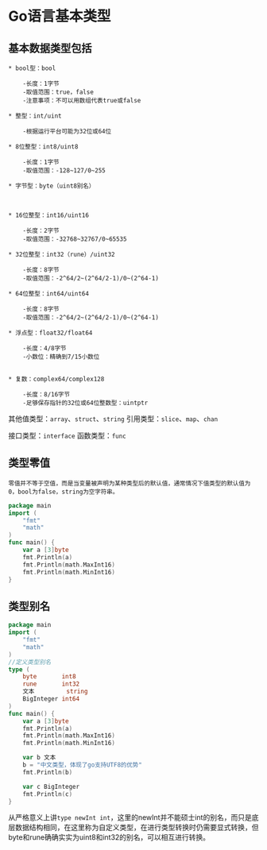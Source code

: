 Go语言基本类型
=================================

基本数据类型包括
---------------------------------

	* bool型：bool

        -长度：1字节
        -取值范围：true，false
        -注意事项：不可以用数组代表true或false

	* 整型：int/uint

        -根据运行平台可能为32位或64位

	* 8位整型：int8/uint8

        -长度：1字节
        -取值范围：-128~127/0~255

	* 字节型：byte（uint8别名）



	* 16位整型：int16/uint16

        -长度：2字节
        -取值范围：-32768~32767/0~65535

	* 32位整型：int32（rune）/uint32

        -长度：8字节
        -取值范围：-2^64/2~(2^64/2-1)/0~(2^64-1)

	* 64位整型：int64/uint64

        -长度：8字节
        -取值范围：-2^64/2~(2^64/2-1)/0~(2^64-1)

	* 浮点型：float32/float64

        -长度：4/8字节
        -小数位：精确到7/15小数位


	* 复数：complex64/complex128

        -长度：8/16字节
        -足够保存指针的32位或64位整数型：uintptr

其他值类型：`array`、`struct`、`string`
引用类型：`slice`、`map`、`chan`

接口类型：`interface`
函数类型：`func`

类型零值
-----------------------------------

    零值并不等于空值，而是当变量被声明为某种类型后的默认值，通常情况下值类型的默认值为0，bool为false，string为空字符串。

```go
package main
import (
    "fmt"
    "math"
)
func main() {
    var a [3]byte
    fmt.Println(a)
    fmt.Println(math.MaxInt16)
    fmt.Println(math.MinInt16)
}
```

类型别名
------------------------------

```go   
package main
import (
    "fmt"
    "math"
)
//定义类型别名
type (
    byte       int8
    rune       int32
    文本         string
    BigInteger int64
)
func main() {
    var a [3]byte
    fmt.Println(a)
    fmt.Println(math.MaxInt16)
    fmt.Println(math.MinInt16)

    var b 文本
    b = "中文类型，体现了go支持UTF8的优势"
    fmt.Println(b)

    var c BigInteger
    fmt.Println(c)
}
```
    
从严格意义上讲`type newInt int`，这里的newInt并不能硕士int的别名，而只是底层数据结构相同，在这里称为自定义类型，在进行类型转换时仍需要显式转换，但byte和rune确确实实为uint8和int32的别名，可以相互进行转换。
